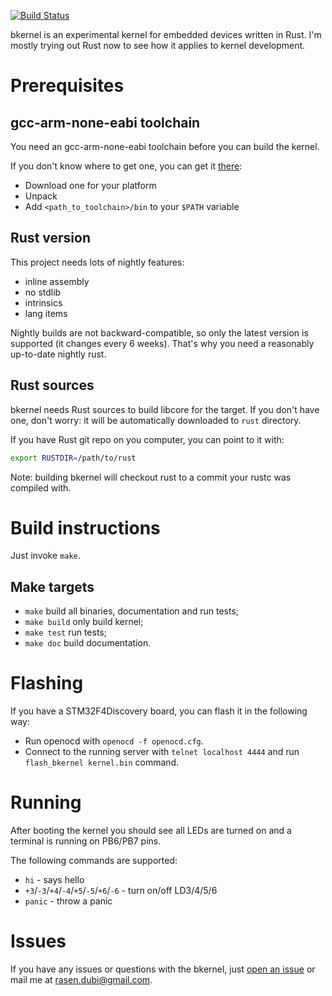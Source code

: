 [![Build Status](https://travis-ci.org/rasendubi/bkernel.svg)](https://travis-ci.org/rasendubi/bkernel)

bkernel is an experimental kernel for embedded devices written in Rust. I'm mostly trying out Rust now to see how it applies to kernel development.

# Prerequisites

## gcc-arm-none-eabi toolchain

You need an gcc-arm-none-eabi toolchain before you can build the kernel.

If you don't know where to get one, you can get it [there](https://launchpad.net/gcc-arm-embedded/+download):

- Download one for your platform
- Unpack
- Add `<path_to_toolchain>/bin` to your `$PATH` variable

## Rust version

This project needs lots of nightly features:

- inline assembly
- no stdlib
- intrinsics
- lang items

Nightly builds are not backward-compatible, so only the latest version is supported (it changes every 6 weeks). That's why you need a reasonably up-to-date nightly rust.

## Rust sources

bkernel needs Rust sources to build libcore for the target. If you don't have one, don't worry: it will be automatically downloaded to `rust` directory.

If you have Rust git repo on you computer, you can point to it with:

```sh
export RUSTDIR=/path/to/rust
```

Note: building bkernel will checkout rust to a commit your rustc was compiled with.

# Build instructions

Just invoke `make`.

## Make targets

- `make` build all binaries, documentation and run tests;
- `make build` only build kernel;
- `make test` run tests;
- `make doc` build documentation.

# Flashing

If you have a STM32F4Discovery board, you can flash it in the following way:

- Run openocd with `openocd -f openocd.cfg`.
- Connect to the running server with `telnet localhost 4444` and run `flash_bkernel kernel.bin` command.

# Running

After booting the kernel you should see all LEDs are turned on and a terminal is running on PB6/PB7 pins.

The following commands are supported:
- `hi` - says hello
- `+3`/`-3`/`+4`/`-4`/`+5`/`-5`/`+6`/`-6` - turn on/off LD3/4/5/6
- `panic` - throw a panic

# Issues

If you have any issues or questions with the bkernel, just [open an issue](https://github.com/rasendubi/bkernel/issues) or mail me at [rasen.dubi@gmail.com](mailto:rasen.dubi@gmail.com).
